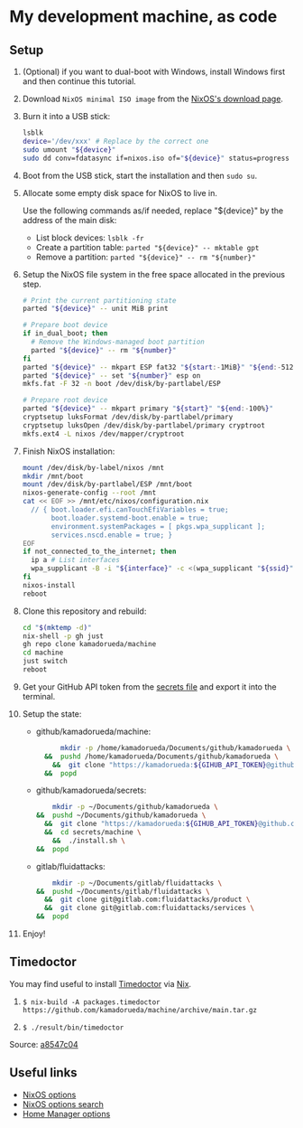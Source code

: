 # My development machine, as code

## Setup

1. (Optional) if you want to dual-boot with Windows,
    install Windows first and then continue this tutorial.

1. Download `NixOS minimal ISO image` from the
    [NixOS's download page](https://nixos.org/download).

1. Burn it into a USB stick:

    ```bash
    lsblk
    device='/dev/xxx' # Replace by the correct one
    sudo umount "${device}"
    sudo dd conv=fdatasync if=nixos.iso of="${device}" status=progress
    ```

1. Boot from the USB stick, start the installation and then `sudo su`.

1. Allocate some empty disk space for NixOS to live in.

    Use the following commands as/if needed,
    replace "${device}" by the address of the main disk:

    - List block devices: `lsblk -fr`
    - Create a partition table: `parted "${device}" -- mktable gpt`
    - Remove a partition: `parted "${device}" -- rm "${number}"`

1. Setup the NixOS file system
    in the free space allocated in the previous step.

    ```bash
    # Print the current partitioning state
    parted "${device}" -- unit MiB print

    # Prepare boot device
    if in_dual_boot; then
      # Remove the Windows-managed boot partition
      parted "${device}" -- rm "${number}"
    fi
    parted "${device}" -- mkpart ESP fat32 "${start:-1MiB}" "${end:-512MiB}"
    parted "${device}" -- set "${number}" esp on
    mkfs.fat -F 32 -n boot /dev/disk/by-partlabel/ESP

    # Prepare root device
    parted "${device}" -- mkpart primary "${start}" "${end:-100%}"
    cryptsetup luksFormat /dev/disk/by-partlabel/primary
    cryptsetup luksOpen /dev/disk/by-partlabel/primary cryptroot
    mkfs.ext4 -L nixos /dev/mapper/cryptroot

1. Finish NixOS installation:

    ```bash
    mount /dev/disk/by-label/nixos /mnt
    mkdir /mnt/boot
    mount /dev/disk/by-partlabel/ESP /mnt/boot
    nixos-generate-config --root /mnt
    cat << EOF >> /mnt/etc/nixos/configuration.nix
      // { boot.loader.efi.canTouchEfiVariables = true;
           boot.loader.systemd-boot.enable = true;
           environment.systemPackages = [ pkgs.wpa_supplicant ];
           services.nscd.enable = true; }
    EOF
    if not_connected_to_the_internet; then
      ip a # List interfaces
      wpa_supplicant -B -i "${interface}" -c <(wpa_supplicant "${ssid}" "{psk}")
    fi
    nixos-install
    reboot
    ```

1. Clone this repository and rebuild:

    ```bash
    cd "$(mktemp -d)"
    nix-shell -p gh just
    gh repo clone kamadorueda/machine
    cd machine
    just switch
    reboot
    ```

1. Get your GitHub API token from the
    [secrets file](https://github.com/kamadorueda/secrets/blob/master/machine/secrets.sh)
    and export it into the terminal.

1. Setup the state:

    - github/kamadorueda/machine:

      ```bash
            mkdir -p /home/kamadorueda/Documents/github/kamadorueda \
        &&  pushd /home/kamadorueda/Documents/github/kamadorueda \
          &&  git clone "https://kamadorueda:${GIHUB_API_TOKEN}@github.com/kamadorueda/machine" \
        &&  popd
      ```

    - github/kamadorueda/secrets:

      ```bash
          mkdir -p ~/Documents/github/kamadorueda \
      &&  pushd ~/Documents/github/kamadorueda \
        &&  git clone "https://kamadorueda:${GIHUB_API_TOKEN}@github.com/kamadorueda/secrets" \
        &&  cd secrets/machine \
          &&  ./install.sh \
      &&  popd
      ```

    - gitlab/fluidattacks:

      ```bash
          mkdir -p ~/Documents/gitlab/fluidattacks \
      &&  pushd ~/Documents/gitlab/fluidattacks \
        &&  git clone git@gitlab.com:fluidattacks/product \
        &&  git clone git@gitlab.com:fluidattacks/services \
      &&  popd
      ```
1. Enjoy!

## Timedoctor

You may find useful to install [Timedoctor](https://www.timedoctor.com/)
via [Nix](https://nixos.org).

1. `$ nix-build -A packages.timedoctor https://github.com/kamadorueda/machine/archive/main.tar.gz`

2. `$ ./result/bin/timedoctor`

Source: [a8547c04](https://github.com/kamadorueda/machine/commit/a8547c048cfe34bc78475a8c8621b226426b81ab)

## Useful links

- [NixOS options](https://nixos.org/manual/nixos/stable/options.html)
- [NixOS options search](https://search.nixos.org/options)
- [Home Manager options](https://nix-community.github.io/home-manager/options.html)
